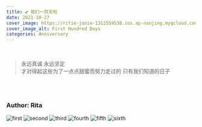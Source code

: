 ```yaml
---
title: 💕 我们一百天啦
date: 2021-10-27
cover_image: https://ritie-jonie-1312559530.cos.ap-nanjing.myqcloud.com/posts/20211027-cover.png
cover_image_alt: First Hundred Days
categories: Anniversary
---
```


<br>
<div>
    <img style="height: 0; width: 0" src="https://ritie-jonie-1312559530.cos.ap-nanjing.myqcloud.com/posts/20211027-cover.png" ></img>
</div>
<blockquote class="quote-card">
    <p>永远真诚 永远坚定<br>才对得起这些为了一点点甜蜜而努力走过的 只有我们知道的日子</p>
</blockquote>
<br><br>

### Author: Rita

![first](https://ritie-jonie-1312559530.cos.ap-nanjing.myqcloud.com/posts/20211027-01.jpg)
![second](https://ritie-jonie-1312559530.cos.ap-nanjing.myqcloud.com/posts/20211027-02.jpg)
![third](https://ritie-jonie-1312559530.cos.ap-nanjing.myqcloud.com/posts/20211027-03.jpg)
![fourth](https://ritie-jonie-1312559530.cos.ap-nanjing.myqcloud.com/posts/20211027-04.jpg)
![fifth](https://ritie-jonie-1312559530.cos.ap-nanjing.myqcloud.com/posts/20211027-05.jpg)
![sixth](https://ritie-jonie-1312559530.cos.ap-nanjing.myqcloud.com/posts/20211027-06.jpg)




